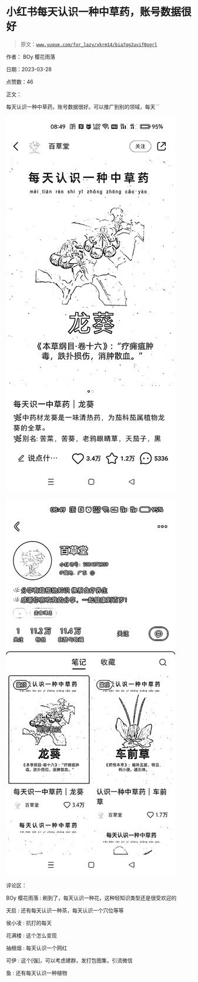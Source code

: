 # 小红书每天认识一种中草药，账号数据很好

> 原文：[`www.yuque.com/for_lazy/xkrm14/bia7qg2uvif0ogrl`](https://www.yuque.com/for_lazy/xkrm14/bia7qg2uvif0ogrl)

作者： BOy 樱花雨落

日期：2023-03-28

点赞数：46

正文：

每天认识一种中草药，账号数据很好。可以推广到别的领域，每天﹉

![](img/4ef6df38b418bee131cbaf7479c7ac14.png)  

![](img/a7623680075b854105b76146766c371b.png)  

评论区：

BOy 樱花雨落 : 刷到了，每天认识一种花，这种轻知识类型还是很受欢迎的

天启 : 还有每天认识一种茶，每天认识一个穴位等等

侯小凌 : 抗打的每天

花满楼 : 这个怎么变现

抽根烟 : 每天认识一个网红

可伊 : 这个[强]，可以考虑建群，发打包图集，引流微信

鱼 : 还有每天认识一种植物

